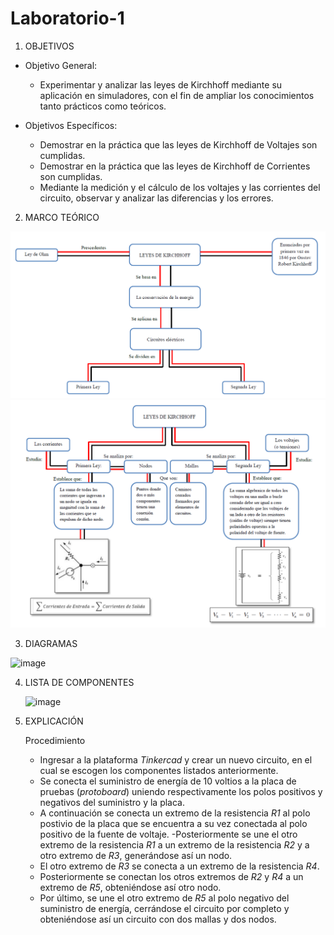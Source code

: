 # Laboratorio-1
1. OBJETIVOS
- Objetivo General:

    - Experimentar y analizar las leyes de Kirchhoff mediante su aplicación en simuladores, con el fin de ampliar los conocimientos tanto prácticos como teóricos.

- Objetivos Específicos:

    - Demostrar en la práctica que las leyes de Kirchhoff de Voltajes son cumplidas.
    - Demostrar en la práctica que las leyes de Kirchhoff de Corrientes son cumplidas.
    - Mediante la medición y el cálculo de los voltajes y las corrientes del circuito, observar y analizar las diferencias y los errores.

2. MARCO TEÓRICO

![image](https://github.com/Matthew-Benitez/Laboratorio-1/blob/main/2020-12-18%20(6).png?raw=true)
![image](https://github.com/Matthew-Benitez/Laboratorio-1/blob/main/2020-12-18%20(8).png?raw=true)

3. DIAGRAMAS

![image](https://user-images.githubusercontent.com/75439689/102423835-df314a00-3fd7-11eb-983d-872db8574a41.png)

4. LISTA DE COMPONENTES

    ![image](https://user-images.githubusercontent.com/75439689/102730398-a6101700-4302-11eb-9f95-6f5b309824eb.png)
5. EXPLICACIÓN

   Procedimiento

     - Ingresar a la plataforma *Tinkercad* y crear un nuevo circuito, en el cual se escogen los componentes listados anteriormente.
     - Se conecta el suministro de energía de 10 voltios a la placa de pruebas (*protoboard*) uniendo respectivamente los polos positivos y negativos del suministro y la placa.
     - A continuación se conecta un extremo de la resistencia *R1* al polo postivio de la placa que se encuentra a su vez conectada al polo positivo de la fuente de voltaje.
     -Posteriormente se une el otro extremo de la resistencia *R1* a un extremo de la resistencia *R2* y a otro extremo de *R3*, generándose así un nodo.
     - El otro extremo de *R3* se conecta a un extremo de la resistencia *R4*.
     - Posteriormente se conectan los otros extremos de *R2* y *R4* a un extremo de *R5*, obteniéndose así otro nodo.
     - Por último, se une el otro extremo de *R5* al polo negativo del suministro de energía, cerrándose el circuito por completo y obteniéndose así un circuito con dos mallas y dos nodos.
     
     
     
     
